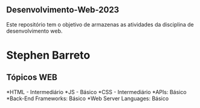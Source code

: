 ## Desenvolvimento-Web-2023
Este repositório tem o objetivo de armazenas  as atividades da disciplina de desenvolvimento web.

# Stephen Barreto
## Tópicos WEB 

*HTML - Intermediário
*JS - Básico
*CSS - Intermediário
*APIs: Básico
*Back-End Frameworks: Básico
*Web Server Languages: Básico